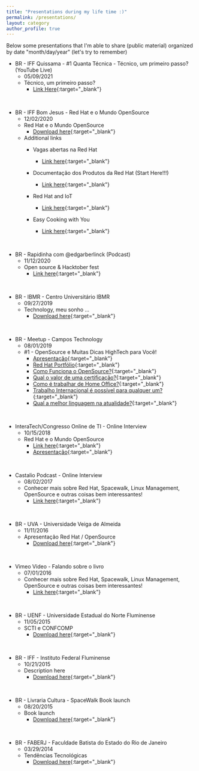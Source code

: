 ```yaml
---
title: "Presentations during my life time :)"
permalink: /presentations/
layout: category
author_profile: true
---
```

Below some presentations that I'm able to share (public material) organized by date "month/day/year" (let's try to remember)

- BR - IFF Quissama - #1 Quanta Técnica - Técnico, um primeiro passo? (YouTube Live)
  - 05/09/2021
  - Técnico, um primeiro passo?
    - [Link Here](https://www.youtube.com/watch?v=iuwowfLJjLE){:target="_blank"}

<br/>

- BR - IFF Bom Jesus - Red Hat e o Mundo OpenSource
  - 12/02/2020
  - Red Hat e o Mundo OpenSource
    - [Download here](/assets/files/12.02.2020-BR.IFF.Bom_Jesus-Red_Hat_e_o_Mundo_OpenSource.pdf){:target="_blank"}
  - Additional links
    - Vagas abertas na Red Hat
	    - [Link here](https://jobs.redhat.com){:target="_blank"}

    - Documentação dos Produtos da Red Hat (Start Here!!!)
      - [Link here](https://docs.redhat.com/){:target="_blank"}

    - Red Hat and IoT
      - [Link here](https://www.redhat.com/en/topics/internet-of-things){:target="_blank"}

    - Easy Cooking with You
      - [Link here](https://bit.ly/2BVNm1B){:target="_blank"}

<br/>

- BR - Rapidinha com @edgarberlinck (Podcast)
  - 11/12/2020
  - Open source & Hacktober fest
    - [Link here](https://anchor.fm/curtinhasdoed/episodes/Open-source--Hacktober-fest-emdakc){:target="_blank"}


<br/>

- BR - IBMR - Centro Universitário IBMR
  - 09/27/2019 
  - Technology, meu sonho ...
    - [Download here](/assets/files/IBMR_09.27.2019.pdf){:target="_blank"}

<br/>

- BR - Meetup - Campos Technology
  - 08/01/2019 
  - #1 - OpenSource e Muitas Dicas HighTech para Você!
    - [Apresentação](/assets/files/meetup_01_Apresentacao.pdf){:target="_blank"}
    - [Red Hat Portfólio](/assets/files/meetup_01_Red_Hat_Corporate_Presentation_PT-BR.pdf){:target="_blank"}
    - [Como Funciona o OpenSource?](/assets/files/meetup_01_Como_funciona_o_OpenSource.pdf){:target="_blank"}
    - [Qual o valor de uma certificação?](/assets/files/meetup_01_Qual_o_valor_de_uma_certificacao_para_o_mercado_de_trabalho.pdf){:target="_blank"}
    - [Como é trabalhar de Home Office?](/assets/files/meetup_01_Como_e_trabalhar_de_home_office.pdf){:target="_blank"}
    - [Trabalho Internacional é possível para qualquer um?](/assets/files/meetup_01_Trabalho_internacional_e_possivel_para_qualquer_um.pdf){:target="_blank"}
    - [Qual a melhor linguagem na atualidade?](/assets/files/meetup_01_Qual_a_melhor_linguagem_na_atualidade.pdf){:target="_blank"}

<br/>

- InteraTech/Congresso Online de TI - Online Interview
  - 10/15/2018
  - Red Hat e o Mundo OpenSource
    - [Link here](https://www.youtube.com/watch?v=59F9iYH0KBQ){:target="_blank"}
    - [Apresentação](/assets/files/Apresentacao_Congresso_de_TI-Oct_2018.pdf){:target="_blank"}

<br/>

- Castalio Podcast - Online Interview
  - 08/02/2017
  - Conhecer mais sobre Red Hat, Spacewalk, Linux Management, OpenSource e outras coisas bem interessantes!
    - [Link here](https://www.youtube.com/watch?v=U8V6_7ZotwI){:target="_blank"}

<br/>

- BR - UVA - Universidade Veiga de Almeida
  - 11/11/2016
  - Apresentação Red Hat / OpenSource
    - [Download here](/assets/files/UVA_11.11.2016.pdf){:target="_blank"}

<br/>

- Vimeo Video - Falando sobre o livro
  - 07/01/2016
  - Conhecer mais sobre Red Hat, Spacewalk, Linux Management, OpenSource e outras coisas bem interessantes!
    - [Link here](https://vimeo.com/173124755){:target="_blank"}

<br/>

- BR - UENF - Universidade Estadual do Norte Fluminense
  - 11/05/2015
  - SCTI e CONFCOMP
    - [Download here](/assets/files/SCTI_11.05.2015.pdf){:target="_blank"}

<br/>

- BR - IFF - Instituto Federal Fluminense
  - 10/21/2015
  - Description here
    - [Download here](/assets/files/IFF-CITI_10.21.2015.pdf){:target="_blank"}

<br/>

- BR - Livraria Cultura - SpaceWalk Book launch
  - 08/20/2015
  - Book launch
    - [Download here](#){:target="_blank"}

<br/>

- BR - FABERJ - Faculdade Batista do Estado do Rio de Janeiro
  - 03/29/2014
  - Tendências Tecnológicas
    - [Download here](/assets/files/FABERJ_29.03.2014.pdf){:target="_blank"}
